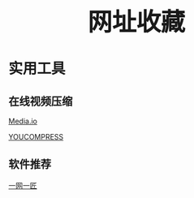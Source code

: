### <center> <font size=28 face="STKaiti"> 网址收藏 </font>    <!-- {docsify-ignore} -->

# 实用工具

## 在线视频压缩

[Media.io](https://www.media.io/)

[YOUCOMPRESS](https://www.youcompress.com/)

## 软件推荐

[一网一匠](https://ywyj.cn/)